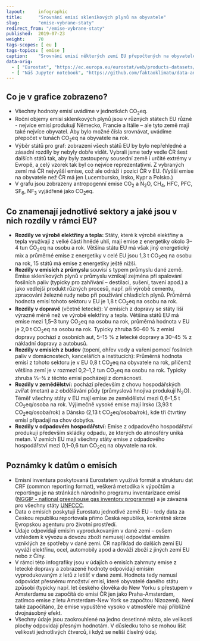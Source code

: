 ```yaml
---
layout:     infographic
title:      "Srovnání emisí skleníkových plynů na obyvatele"
slug:       "emise-vybrane-staty"
redirect_from: "/emise-vybrane-staty"
published:  2019-07-23
weight:     70
tags-scopes: [ eu ]
tags-topics: [ emise ]
caption:    "Srovnání emisí některých zemí EU přepočtených na obyvatele (jednotka jsou tuny CO<sub>2</sub>eq na obyvatele), zobrazeny podle sektorů."
data-orig:
  - [ "Eurostat", "https://ec.europa.eu/eurostat/web/products-datasets/-/ENV_AIR_GGE" ]
  - [ "Náš Jupyter notebook", "https://github.com/faktaoklimatu/data-analysis/blob/master/notebooks/emissions-selected-countries.ipynb" ]
---
```


## Co je v grafice zobrazeno?

* Všechny hodnoty emisí uvádíme v jednotkách <glossary id="co2eq">CO<sub>2</sub>eq</glossary>.
* Roční objemy emisí skleníkových plynů jsou v různých státech EU různé - nejvíce emisí produkují Německo, Francie a Itálie – ale tyto země mají také nejvíce obyvatel. Aby bylo možné čísla srovnávat, uvádíme přepočet v tunách CO<sub>2</sub>eq na obyvatele na rok.
* Výběr států pro graf: zobrazení všech států EU by bylo nepřehledné a zásadní rozdíly by nebyly dobře vidět. Vybrali jsme tedy vedle ČR šest dalších států tak, aby byly zastoupeny sousední země i určité extrémy v Evropě, a celý vzorek tak byl co nejvíce reprezentativní. Z vybraných zemí má ČR nejvyšší emise, což ale odráží i pozici ČR v EU. (Vyšší emise na obyvatele než ČR má jen Lucembursko, Irsko, Kypr a Polsko.)
* V grafu jsou zobrazeny <glossary id="antropogennisklenikoveplyny">antropogenní emise</glossary> CO<sub>2</sub> a N<sub>2</sub>O, CH<sub>4</sub>, HFC, PFC, SF<sub>6</sub>, NF<sub>3</sub> vyjádřené jako <glossary id="co2eq">CO<sub>2</sub>eq</glossary>.

## Co znamenají jednotlivé sektory a jaké jsou v nich rozdíly v rámci EU?

* __Rozdíly ve výrobě elektřiny a tepla:__ Státy, které k výrobě elektřiny a tepla využívají z velké části hnědé uhlí, mají emise z energetiky okolo 3–4 tun CO<sub>2</sub>eq na osobu a rok. Většina státu EU má však jiný energetický mix a průměrné emise z energetiky v celé EU jsou 1,3 t CO<sub>2</sub>eq na osobu na rok, 15 států má emise z energetiky ještě nižší.
* __Rozdíly v emisích z průmyslu__ souvisí s typem průmyslu dané země. Emise skleníkových plynů v průmyslu vznikají zejména při spalování fosilních paliv (typicky pro zahřívání – destilaci, sušení, tavení apod.) a jako vedlejší produkt různých procesů, např. při výrobě cementu, zpracování železné rudy nebo při používání chladicích plynů. Průměrná hodnota emisí tohoto sektoru v EU je 1,8 t CO<sub>2</sub>eq na osobu na rok.
* __Rozdíly v dopravě__ (včetně letecké): V emisích z dopravy se státy liší výrazně méně než ve výrobě elektřiny a tepla. Většina států EU má emise mezi 1,5–3 tuny CO<sub>2</sub>eq na osobu na rok, průměrná hodnota v EU je 2,0 t CO<sub>2</sub>eq na osobu na rok. Typicky zhruba 50–60 % z emisí dopravy pochází z osobních aut, 5–15 % z letecké dopravy a 30–45 % z nákladní dopravy a autobusů.
* __Rozdíly v emisích z budov__ (topení, ohřev vody a vaření pomocí fosilních paliv v domácnostech, kancelářích a institucích): Průměrná hodnota emisí z tohoto sektoru je v EU 0,8 t CO<sub>2</sub>eq na obyvatele na rok, přičemž většina zemí je v rozmezí 0,2–1,2 tun CO<sub>2</sub>eq na osobu na rok. Typicky zhruba ⅔–¾ z těchto emisí pocházejí z domácností.
* __Rozdíly v zemědělství:__ pochází především z chovu hospodářských zvířat (metan) a z obdělávání půdy (průmyslová hnojiva produkují N<sub>2</sub>O). Téměř všechny státy v EU mají emise ze zemědělství mezi 0,6–1,5 t CO<sub>2</sub>eq/osoba na rok. Výjimečně vysoké emise mají Irsko (3,93 t CO<sub>2</sub>eq/osoba/rok) a Dánsko (2,13 t CO<sub>2</sub>eq/osoba/rok), kde tři čtvrtiny emisí připadají na chov dobytka.
* __Rozdíly v odpadovém hospodářství:__ Emise z odpadového hospodářství produkují především skládky odpadu, ze kterých do atmosféry uniká metan. V zemích EU mají všechny státy emise z odpadového hospodářství mezi 0,1–0,6 tun CO<sub>2</sub>eq na obyvatele na rok.

## Poznámky k datům o emisích

* Emisní inventura poskytovaná Eurostatem využívá formát a strukturu dat CRF (common reporting format), veškerá metodika k výpočtům a reportingu je na stránkách národního programu inventarizace emisí ([NGGIP - national greenhouse gas inventory programme](https://www.ipcc-nggip.iges.or.jp/)) a je závazná pro všechny státy [UNFCCC](https://cs.wikipedia.org/wiki/R%C3%A1mcov%C3%A1_%C3%BAmluva_OSN_o_zm%C4%9Bn%C4%9B_klimatu).
* Data o emisích poskytují Eurostatu jednotlivé země EU – tedy data za Českou republiku reportovala přímo Česká republika, konkrétně skrze Evropskou agenturu pro životní prostředí.
* Údaje odpovídají emisím vyprodukovaným v dané zemi – ovšem vzhledem k vývozu a dovozu zboží nemusejí odpovídat emisím vzniklých ze spotřeby v dané zemi. ČR například do dalších zemí EU vyváží elektřinu, ocel, automobily apod a dováží zboží z jiných zemí EU nebo z Číny.
* V rámci této infografiky jsou v údajích o emisích zahrnuty emise z letecké dopravy a zobrazené hodnoty odpovídají emisím vyprodukovaným z letů z letišť v dané zemi. Hodnota tedy nemusí odpovídat přesnému množství emisí, které obyvatelé daného státu způsobí (typicky např. let českého člověka do New Yorku s přestupem v Amsterdamu se započítá do emisí ČR jen jako Praha-Amsterdam, zatímco emise z letu Amsterdam-New York se započtou Nizozemí). Není také započítáno, že emise vypuštěné vysoko v atmosféře mají přibližně dvojnásobný efekt.
* Všechny údaje jsou zaokrouhlené na jedno desetinné místo, ale velikosti plochy odpovídají přesným hodnotám. V důsledku toho se mohou lišit velikosti jednotlivých čtverců, i když se neliší číselný údaj.
